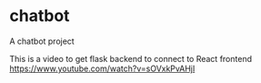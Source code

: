 # chatbot
A chatbot project

This is a video to get flask backend to connect to React frontend
https://www.youtube.com/watch?v=sOVxkPvAHjI